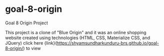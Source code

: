 ﻿# goal-8-origin
 Goal 8 Origin Project

This project is a clone of "Blue Origin" and it was an online shopping website created using technologies (HTML, CSS, Materialize CSS, and JQuery)
click here {link}(https://shyamsundharkunduru-brs.github.io/goal-8-origin/) to view
